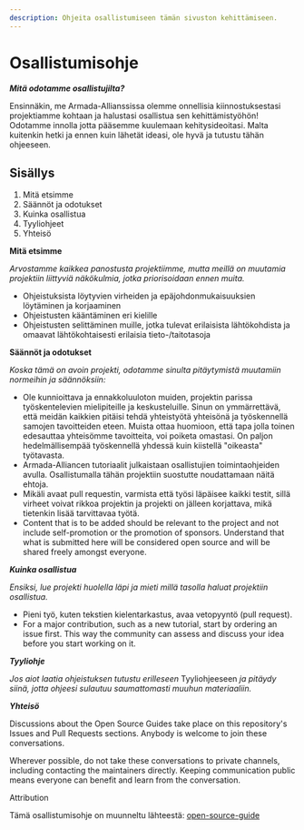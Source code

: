 ```yaml
---
description: Ohjeita osallistumiseen tämän sivuston kehittämiseen.
---
```


# Osallistumisohje

_**Mitä odotamme osallistujilta?**_

Ensinnäkin, me Armada-Allianssissa olemme onnellisia kiinnostuksestasi projektiamme kohtaan ja halustasi osallistua sen kehittämistyöhön! Odotamme innolla jotta pääsemme kuulemaan kehitysideoitasi. Malta kuitenkin hetki ja ennen kuin lähetät ideasi, ole hyvä ja tutustu tähän ohjeeseen.

## Sisällys

1. Mitä etsimme
2. Säännöt ja odotukset
3. Kuinka osallistua
4. Tyyliohjeet
5. Yhteisö

**Mitä etsimme**

_Arvostamme kaikkea panostusta projektiimme, mutta meillä on muutamia projektiin liittyviä näkökulmia, jotka priorisoidaan ennen muita._

* Ohjeistuksista löytyvien virheiden ja epäjohdonmukaisuuksien löytäminen ja korjaaminen
* Ohjeistusten kääntäminen eri kielille
* Ohjeistusten selittäminen muille, jotka tulevat erilaisista lähtökohdista ja omaavat lähtökohtaisesti erilaisia tieto-/taitotasoja

**Säännöt ja odotukset**

_Koska tämä on avoin projekti, odotamme sinulta pitäytymistä muutamiin normeihin ja säännöksiin:_

* Ole kunnioittava ja ennakkoluuloton muiden, projektin parissa työskentelevien mielipiteille ja keskusteluille. Sinun on ymmärrettävä, että meidän kaikkien pitäisi tehdä yhteistyötä yhteisönä ja työskennellä samojen tavoitteiden eteen. Muista ottaa huomioon, että tapa jolla toinen edesauttaa yhteisömme tavoitteita, voi poiketa omastasi. On paljon hedelmällisempää työskennellä yhdessä kuin kiistellä "oikeasta" työtavasta.
* Armada-Alliancen tutoriaalit julkaistaan osallistujien toimintaohjeiden avulla. Osallistumalla tähän projektiin suostutte noudattamaan näitä ehtoja.
* Mikäli avaat pull requestin, varmista että työsi läpäisee kaikki testit, sillä virheet voivat rikkoa projektin ja projekti on jälleen korjattava, mikä tietenkin lisää tarvittavaa työtä.
* Content that is to be added should be relevant to the project and not include self-promotion or the promotion of sponsors. Understand that what is submitted here will be considered open source and will be shared freely amongst everyone.

_**Kuinka osallistua**_

_Ensiksi, lue projekti huolella läpi ja mieti millä tasolla haluat projektiin osallistua._

* Pieni työ, kuten tekstien kielentarkastus, avaa vetopyyntö \(pull request\).
* For a major contribution, such as a new tutorial, start by ordering an issue first. This way the community can assess and discuss your idea before you start working on it.

_**Tyyliohje**_

_Jos aiot laatia ohjeistuksen tutustu erilleseen_ Tyyliohjeeseen _ja pitäydy siinä, jotta ohjeesi sulautuu saumattomasti muuhun materiaaliin._

_**Yhteisö**_

Discussions about the Open Source Guides take place on this repository's Issues and Pull Requests sections. Anybody is welcome to join these conversations.

Wherever possible, do not take these conversations to private channels, including contacting the maintainers directly. Keeping communication public means everyone can benefit and learn from the conversation.

Attribution

Tämä osallistumisohje on muunneltu lähteestä: [open-source-guide](https://github.com/github/opensource.guide)

